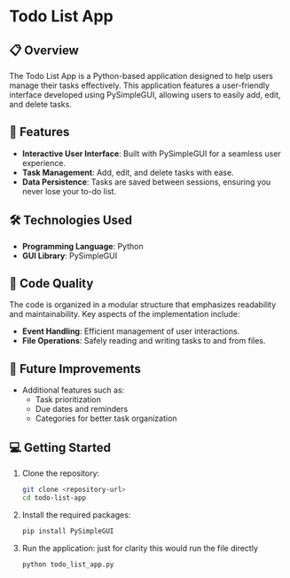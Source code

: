 # Todo List App

## 📋 Overview
The Todo List App is a Python-based application designed to help users manage their tasks effectively. This application features a user-friendly interface developed using PySimpleGUI, allowing users to easily add, edit, and delete tasks. 

## 🚀 Features
- **Interactive User Interface**: Built with PySimpleGUI for a seamless user experience.
- **Task Management**: Add, edit, and delete tasks with ease.
- **Data Persistence**: Tasks are saved between sessions, ensuring you never lose your to-do list.

## 🛠️ Technologies Used
- **Programming Language**: Python
- **GUI Library**: PySimpleGUI

## 📖 Code Quality
The code is organized in a modular structure that emphasizes readability and maintainability. Key aspects of the implementation include:
- **Event Handling**: Efficient management of user interactions.
- **File Operations**: Safely reading and writing tasks to and from files.

## 🔮 Future Improvements
- Additional features such as:
  - Task prioritization
  - Due dates and reminders
  - Categories for better task organization

## 💻 Getting Started
1. Clone the repository:
   ```bash
   git clone <repository-url>
   cd todo-list-app
2. Install the required packages:
   ```bash
   pip install PySimpleGUI
3. Run the application:
   just for clarity this would run the file directly
   ```bash
   python todo_list_app.py

